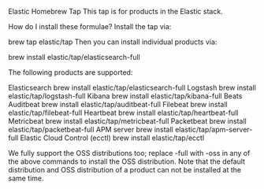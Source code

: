 Elastic Homebrew Tap
This tap is for products in the Elastic stack.

How do I install these formulae?
Install the tap via:

brew tap elastic/tap
Then you can install individual products via:

  brew install elastic/tap/elasticsearch-full
  
The following products are supported:

  Elasticsearch brew install elastic/tap/elasticsearch-full
  Logstash brew install elastic/tap/logstash-full
  Kibana brew install elastic/tap/kibana-full
   Beats
        Auditbeat brew install elastic/tap/auditbeat-full
        Filebeat brew install elastic/tap/filebeat-full
        Heartbeat brew install elastic/tap/heartbeat-full
        Metricbeat brew install elastic/tap/metricbeat-full
        Packetbeat brew install elastic/tap/packetbeat-full
  APM server brew install elastic/tap/apm-server-full
  Elastic Cloud Control (ecctl) brew install elastic/tap/ecctl
  
  We fully support the OSS distributions too; replace -full with -oss in any of the above commands to install the OSS distribution. Note that the default distribution and OSS distribution of a product can not be installed at the same time.
